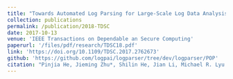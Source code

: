 ```yaml
---
title: "Towards Automated Log Parsing for Large-Scale Log Data Analysis"
collection: publications
permalink: /publication/2018-TDSC
date: 2017-10-13
venue: 'IEEE Transactions on Dependable an Secure Computing'
paperurl: '/files/pdf/research/TDSC18.pdf'
link: 'https://doi.org/10.1109/TDSC.2017.2762673'
github: 'https://github.com/logpai/logparser/tree/dev/logparser/POP'
citation: "Pinjia He, Jieming Zhu*, Shilin He, Jian Li, Michael R. Lyu. <br><i>TDSC'18: IEEE Transactions on Dependable an Secure Computing</i>"
---
```

